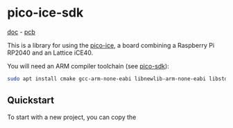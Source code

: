 # pico-ice-sdk

[doc](https://pico-ice.tinyvision.ai/) - [pcb](https://github.com/tinyvision-ai-inc/pico-ice)

This is a library for using the [pico-ice](https://pico-ice.tinyvision.ai/),
a board combining a Raspberry Pi RP2040 and an Lattice iCE40.

You will need an ARM compiler toolchain (see [pico-sdk](https://github.com/raspberrypi/pico-sdk)):

```sh
sudo apt install cmake gcc-arm-none-eabi libnewlib-arm-none-eabi libstdc++-arm-none-eabi-newlib
```

## Quickstart

To start with a new project, you can copy the <template/> directory:

```sh
cp -r template ~/my_firmware
cd ~/my_firmware
git init .
git submodule add https://github.com/raspberrypi/pico-sdk/
git submodule add https://github.com/tinyvision-ai-inc/pico-ice-sdk/
git -C pico-sdk submodule update --init lib/tinyusb
```

Then build it like a normal CMake project and upload the `my_firmware.uf2` as described in:
<https://datasheets.raspberrypi.com/pico/getting-started-with-pico.pdf>

## Examples

The examples can be built immediately in this repository.
You will first need to init the `pico-ice` submodule:

```
git submodule update --init
git -C pico-sdk submodule update --init lib/tinyusb
```

And the build any of the example as a normal CMake project:

```
cd pico_example_dir
mkdir -p build
cd build
cmake ..
make
```

This should produce a `.uf2` file to flash onto the pico-ice RP2040 chip.
